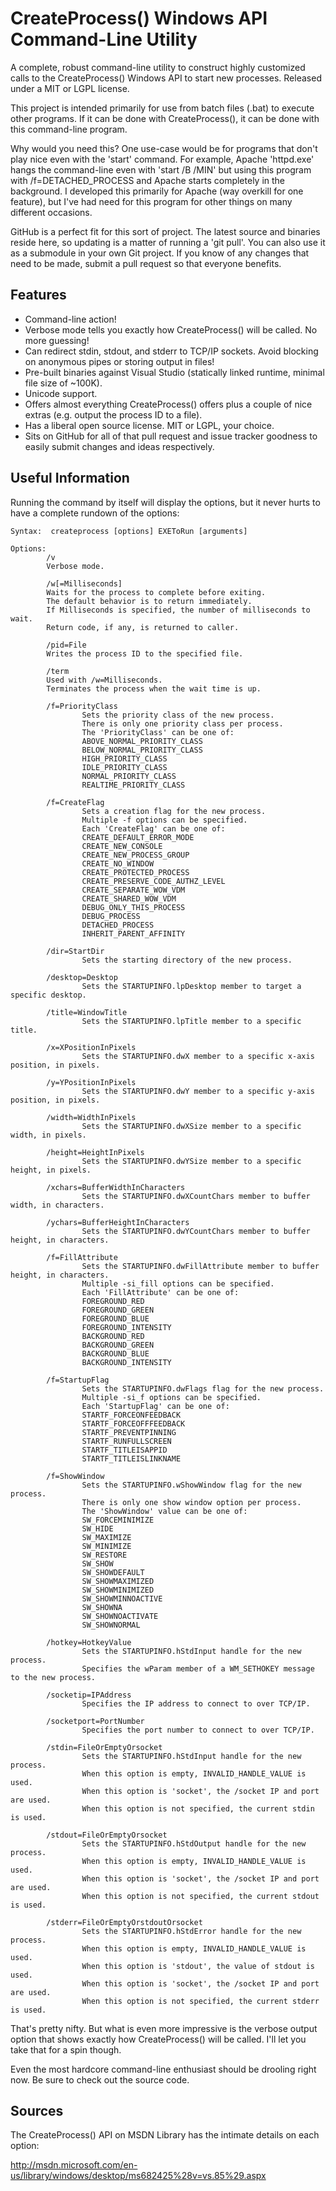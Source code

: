 CreateProcess() Windows API Command-Line Utility
================================================

A complete, robust command-line utility to construct highly customized calls to the CreateProcess() Windows API to start new processes.  Released under a MIT or LGPL license.

This project is intended primarily for use from batch files (.bat) to execute other programs.  If it can be done with CreateProcess(), it can be done with this command-line program.

Why would you need this?  One use-case would be for programs that don't play nice even with the 'start' command.  For example, Apache 'httpd.exe' hangs the command-line even with 'start /B /MIN' but using this program with /f=DETACHED_PROCESS and Apache starts completely in the background.  I developed this primarily for Apache (way overkill for one feature), but I've had need for this program for other things on many different occasions.

GitHub is a perfect fit for this sort of project.  The latest source and binaries reside here, so updating is a matter of running a 'git pull'.  You can also use it as a submodule in your own Git project.  If you know of any changes that need to be made, submit a pull request so that everyone benefits.

Features
--------

* Command-line action!
* Verbose mode tells you exactly how CreateProcess() will be called.  No more guessing!
* Can redirect stdin, stdout, and stderr to TCP/IP sockets.  Avoid blocking on anonymous pipes or storing output in files!
* Pre-built binaries against Visual Studio (statically linked runtime, minimal file size of ~100K).
* Unicode support.
* Offers almost everything CreateProcess() offers plus a couple of nice extras (e.g. output the process ID to a file).
* Has a liberal open source license.  MIT or LGPL, your choice.
* Sits on GitHub for all of that pull request and issue tracker goodness to easily submit changes and ideas respectively.

Useful Information
------------------

Running the command by itself will display the options, but it never hurts to have a complete rundown of the options:

```
Syntax:  createprocess [options] EXEToRun [arguments]

Options:
        /v
        Verbose mode.

        /w[=Milliseconds]
        Waits for the process to complete before exiting.
        The default behavior is to return immediately.
        If Milliseconds is specified, the number of milliseconds to wait.
        Return code, if any, is returned to caller.

        /pid=File
        Writes the process ID to the specified file.

        /term
        Used with /w=Milliseconds.
        Terminates the process when the wait time is up.

        /f=PriorityClass
                Sets the priority class of the new process.
                There is only one priority class per process.
                The 'PriorityClass' can be one of:
                ABOVE_NORMAL_PRIORITY_CLASS
                BELOW_NORMAL_PRIORITY_CLASS
                HIGH_PRIORITY_CLASS
                IDLE_PRIORITY_CLASS
                NORMAL_PRIORITY_CLASS
                REALTIME_PRIORITY_CLASS

        /f=CreateFlag
                Sets a creation flag for the new process.
                Multiple -f options can be specified.
                Each 'CreateFlag' can be one of:
                CREATE_DEFAULT_ERROR_MODE
                CREATE_NEW_CONSOLE
                CREATE_NEW_PROCESS_GROUP
                CREATE_NO_WINDOW
                CREATE_PROTECTED_PROCESS
                CREATE_PRESERVE_CODE_AUTHZ_LEVEL
                CREATE_SEPARATE_WOW_VDM
                CREATE_SHARED_WOW_VDM
                DEBUG_ONLY_THIS_PROCESS
                DEBUG_PROCESS
                DETACHED_PROCESS
                INHERIT_PARENT_AFFINITY

        /dir=StartDir
                Sets the starting directory of the new process.

        /desktop=Desktop
                Sets the STARTUPINFO.lpDesktop member to target a specific desktop.

        /title=WindowTitle
                Sets the STARTUPINFO.lpTitle member to a specific title.

        /x=XPositionInPixels
                Sets the STARTUPINFO.dwX member to a specific x-axis position, in pixels.

        /y=YPositionInPixels
                Sets the STARTUPINFO.dwY member to a specific y-axis position, in pixels.

        /width=WidthInPixels
                Sets the STARTUPINFO.dwXSize member to a specific width, in pixels.

        /height=HeightInPixels
                Sets the STARTUPINFO.dwYSize member to a specific height, in pixels.

        /xchars=BufferWidthInCharacters
                Sets the STARTUPINFO.dwXCountChars member to buffer width, in characters.

        /ychars=BufferHeightInCharacters
                Sets the STARTUPINFO.dwYCountChars member to buffer height, in characters.

        /f=FillAttribute
                Sets the STARTUPINFO.dwFillAttribute member to buffer height, in characters.
                Multiple -si_fill options can be specified.
                Each 'FillAttribute' can be one of:
                FOREGROUND_RED
                FOREGROUND_GREEN
                FOREGROUND_BLUE
                FOREGROUND_INTENSITY
                BACKGROUND_RED
                BACKGROUND_GREEN
                BACKGROUND_BLUE
                BACKGROUND_INTENSITY

        /f=StartupFlag
                Sets the STARTUPINFO.dwFlags flag for the new process.
                Multiple -si_f options can be specified.
                Each 'StartupFlag' can be one of:
                STARTF_FORCEONFEEDBACK
                STARTF_FORCEOFFFEEDBACK
                STARTF_PREVENTPINNING
                STARTF_RUNFULLSCREEN
                STARTF_TITLEISAPPID
                STARTF_TITLEISLINKNAME

        /f=ShowWindow
                Sets the STARTUPINFO.wShowWindow flag for the new process.
                There is only one show window option per process.
                The 'ShowWindow' value can be one of:
                SW_FORCEMINIMIZE
                SW_HIDE
                SW_MAXIMIZE
                SW_MINIMIZE
                SW_RESTORE
                SW_SHOW
                SW_SHOWDEFAULT
                SW_SHOWMAXIMIZED
                SW_SHOWMINIMIZED
                SW_SHOWMINNOACTIVE
                SW_SHOWNA
                SW_SHOWNOACTIVATE
                SW_SHOWNORMAL

        /hotkey=HotkeyValue
                Sets the STARTUPINFO.hStdInput handle for the new process.
                Specifies the wParam member of a WM_SETHOKEY message to the new process.

        /socketip=IPAddress
                Specifies the IP address to connect to over TCP/IP.

        /socketport=PortNumber
                Specifies the port number to connect to over TCP/IP.

        /stdin=FileOrEmptyOrsocket
                Sets the STARTUPINFO.hStdInput handle for the new process.
                When this option is empty, INVALID_HANDLE_VALUE is used.
                When this option is 'socket', the /socket IP and port are used.
                When this option is not specified, the current stdin is used.

        /stdout=FileOrEmptyOrsocket
                Sets the STARTUPINFO.hStdOutput handle for the new process.
                When this option is empty, INVALID_HANDLE_VALUE is used.
                When this option is 'socket', the /socket IP and port are used.
                When this option is not specified, the current stdout is used.

        /stderr=FileOrEmptyOrstdoutOrsocket
                Sets the STARTUPINFO.hStdError handle for the new process.
                When this option is empty, INVALID_HANDLE_VALUE is used.
                When this option is 'stdout', the value of stdout is used.
                When this option is 'socket', the /socket IP and port are used.
                When this option is not specified, the current stderr is used.
```

That's pretty nifty.  But what is even more impressive is the verbose output option that shows exactly how CreateProcess() will be called.  I'll let you take that for a spin though.

Even the most hardcore command-line enthusiast should be drooling right now.  Be sure to check out the source code.

Sources
-------

The CreateProcess() API on MSDN Library has the intimate details on each option:

http://msdn.microsoft.com/en-us/library/windows/desktop/ms682425%28v=vs.85%29.aspx
